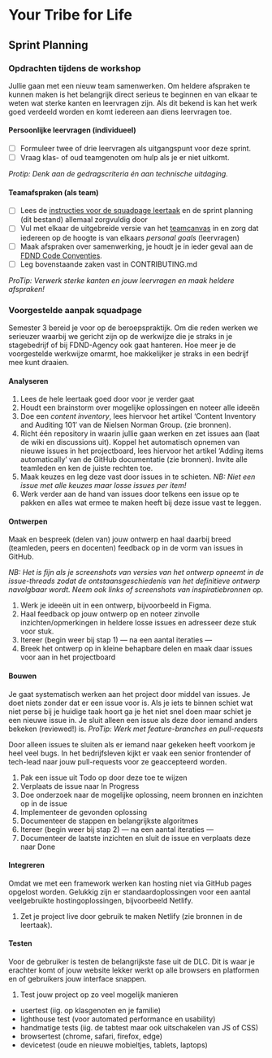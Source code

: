 # Your Tribe for Life

## Sprint Planning

### Opdrachten tijdens de workshop

Jullie gaan met een nieuw team samenwerken. Om heldere afspraken te kunnen maken is het belangrijk direct serieus te beginnen en van elkaar te weten wat sterke kanten en leervragen zijn. Als dit bekend is kan het werk goed verdeeld worden en komt iedereen aan diens leervragen toe.

#### Persoonlijke leervragen (individueel)

- [ ] Formuleer twee of drie leervragen als uitgangspunt voor deze sprint.
- [ ] Vraag klas- of oud teamgenoten om hulp als je er niet uitkomt.

*Protip: Denk aan de gedragscriteria én aan technische uitdaging.*

#### Teamafspraken (als team)

- [ ] Lees de [instructies voor de squadpage leertaak](INSTRUCTIONS.md) en de sprint planning (dit bestand) allemaal zorgvuldig door
- [ ] Vul met elkaar de uitgebreide versie van het [teamcanvas](https://theteamcanvas.com/) in en zorg dat iedereen op de hoogte is van elkaars *personal goals* (leervragen)
- [ ] Maak afspraken over samenwerking, je houdt je in ieder geval aan de [FDND Code Conventies](https://docs.fdnd.nl/conventies.html).
- [ ] Leg bovenstaande zaken vast in CONTRIBUTING.md

*ProTip: Verwerk sterke kanten en jouw leervragen en maak heldere afspraken!*

### Voorgestelde aanpak squadpage
Semester 3 bereid je voor op de beroepspraktijk. Om die reden werken we serieuzer waarbij we gericht zijn op de werkwijze die je straks in je stagebedrijf of bij FDND-Agency ook gaat hanteren. Hoe meer je de voorgestelde werkwijze omarmt, hoe makkelijker je straks in een bedrijf mee kunt draaien.

#### Analyseren

1. Lees de hele leertaak goed door voor je verder gaat
2. Houdt een brainstorm over mogelijke oplossingen en noteer alle ideeën
3. Doe een *content inventory*, lees hiervoor het artikel ‘Content Inventory and Auditing 101’ van de Nielsen Norman Group. (zie bronnen).
3. Richt één repository in waarin jullie gaan werken en zet issues aan (laat de wiki en discussions uit). Koppel het automatisch opnemen van nieuwe issues in het projectboard, lees hiervoor het artikel ‘Adding items automatically’ van de GitHub documentatie (zie bronnen). Invite alle teamleden en ken de juiste rechten toe.
4. Maak keuzes en leg deze vast door issues in te schieten. *NB: Niet een issue met alle keuzes maar losse issues per item!*
5. Werk verder aan de hand van issues door telkens een issue op te pakken en alles wat ermee te maken heeft bij deze issue vast te leggen.

#### Ontwerpen
Maak en bespreek (delen van) jouw ontwerp en haal daarbij breed (teamleden, peers en docenten) feedback op in de vorm van issues in GitHub.

*NB: Het is fijn als je screenshots van versies van het ontwerp opneemt in de issue-threads zodat de ontstaansgeschiedenis van het definitieve ontwerp navolgbaar wordt. Neem ook links of screenshots van inspiratiebronnen op.*

1. Werk je ideeën uit in een ontwerp, bijvoorbeeld in Figma.
2. Haal feedback op jouw ontwerp op en noteer zinvolle inzichten/opmerkingen in heldere losse issues en adresseer deze stuk voor stuk.
4. Itereer (begin weer bij stap 1)
— na een aantal iteraties —
5. Breek het ontwerp op in kleine behapbare delen en maak daar issues voor aan in het projectboard

#### Bouwen
Je gaat systematisch werken aan het project door middel van issues. Je doet niets zonder dat er een issue voor is. Als je iets te binnen schiet wat niet perse bij je huidige taak hoort ga je het niet snel doen maar schiet je een nieuwe issue in. Je sluit alleen een issue als deze door iemand anders bekeken (reviewed!) is. *ProTip: Werk met feature-branches en pull-requests*

Door alleen issues te sluiten als er iemand naar gekeken heeft voorkom je heel veel bugs. In het bedrijfsleven kijkt er vaak een senior frontender of tech-lead naar jouw pull-requests voor ze geaccepteerd worden.

1. Pak een issue uit Todo op door deze toe te wijzen
2. Verplaats de issue naar In Progress
3. Doe onderzoek naar de mogelijke oplossing, neem bronnen en inzichten op in de issue
4. Implementeer de gevonden oplossing
5. Documenteer de stappen en belangrijkste algoritmes
6. Itereer (begin weer bij stap 2)
— na een aantal iteraties —
7. Documenteer de laatste inzichten en sluit de issue en verplaats deze naar Done

#### Integreren
Omdat we met een framework werken kan hosting niet via GitHub pages opgelost worden. Gelukkig zijn er standaardoplossingen voor een aantal veelgebruikte hostingoplossingen, bijvoorbeeld Netlify.

1. Zet je project live door gebruik te maken Netlify (zie bronnen in de leertaak).

#### Testen
Voor de gebruiker is testen de belangrijkste fase uit de DLC. Dit is waar je erachter komt of jouw website lekker werkt op alle browsers en platformen en of gebruikers jouw interface snappen.

1. Test jouw project op zo veel mogelijk manieren
  - usertest (iig. op klasgenoten en je familie)
  - lighthouse test (voor automated performance en usability)
  - handmatige tests (iig. de tabtest maar ook uitschakelen van JS of CSS)
  - browsertest (chrome, safari, firefox, edge)
  - devicetest (oude en nieuwe mobieltjes, tablets, laptops)

